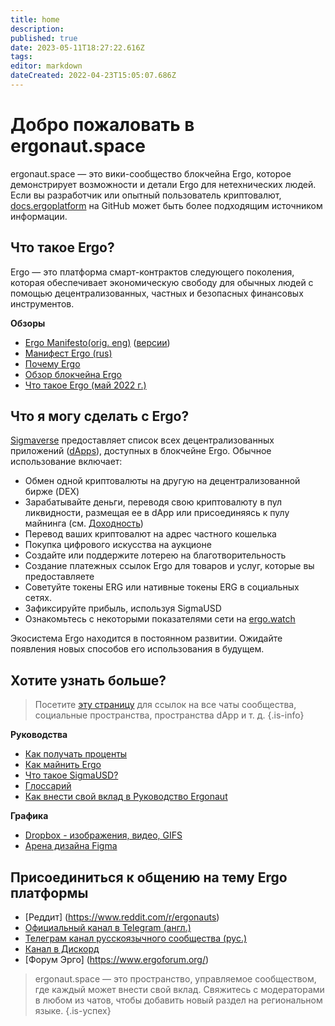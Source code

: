 ```yaml
---
title: home
description: 
published: true
date: 2023-05-11T18:27:22.616Z
tags: 
editor: markdown
dateCreated: 2022-04-23T15:05:07.686Z
---
```


# Добро пожаловать в ergonaut.space
ergonaut.space — это вики-сообщество блокчейна Ergo, которое демонстрирует возможности и детали Ergo для нетехнических людей. Если вы разработчик или опытный пользователь криптовалют, [docs.ergoplatform](http://docs.ergoplatform.org/) на GitHub может быть более подходящим источником информации.

## Что такое Ergo?

Ergo — это платформа смарт-контрактов следующего поколения, которая обеспечивает экономическую свободу для обычных людей с помощью децентрализованных, частных и безопасных финансовых инструментов.

**Обзоры**

- [Ergo Manifesto(orig. eng)](https://ergoplatform.org/en/blog/2021-04-26-the-ergo-manifesto/) ([версии](Ergo/manifesto))
- [Манифест Ergo (rus)](https://ergonaut.space/ru/Ergo/manifesto)
- [Почему Ergo](https://cafebedouin.org/2021/12/09/why-ergo/)
- [Обзор блокчейна Ergo](Ergo/Обзор)
- [Что такое Ergo (май 2022 г.)](https://www.youtube.com/watch?v=LyyD-clUvyI&t=941s)


## Что я могу сделать с Ergo?
[Sigmaverse](https://sigmaverse.io/) предоставляет список всех децентрализованных приложений ([dApps](https://ergonaut.space/en/Glossary/dApps)), доступных в блокчейне Ergo. Обычное использование включает:

- Обмен одной криптовалюты на другую на децентрализованной бирже (DEX)
- Зарабатывайте деньги, переводя свою криптовалюту в пул ликвидности, размещая ее в dApp или присоединяясь к пулу майнинга (см. [Доходность](/en/Guides/yield))
- Перевод ваших криптовалют на адрес частного кошелька
- Покупка цифрового искусства на аукционе
- Создайте или поддержите лотерею на благотворительность
- Создание платежных ссылок Ergo для товаров и услуг, которые вы предоставляете
- Советуйте токены ERG или нативные токены ERG в социальных сетях.
- Зафиксируйте прибыль, используя SigmaUSD
- Ознакомьтесь с некоторыми показателями сети на [ergo.watch](https://ergo.watch/metrics)

Экосистема Ergo находится в постоянном развитии. Ожидайте появления новых способов его использования в будущем.



## Хотите узнать больше?

> Посетите [эту страницу](https://linktr.ee/ergoplatform) для ссылок на все чаты сообщества, социальные пространства, пространства dApp и т. д.
{.is-info}



**Руководства**
- [Как получать проценты](https://ergonaut.space/en/Guides/yield)
- [Как майнить Ergo](https://ergonaut.space/en/Guides/Mining)
- [Что такое SigmaUSD?](https://ergonaut.space/en/dApps/SigmaUSD/Overview)
- [Глоссарий](https://ergonaut.space/en/Glossary)
- [Как внести свой вклад в Руководство Ergonaut](https://ergonaut.space/en/Guides/Ergonaut-Handbook/Editor's-Guide)

**Графика**
- [Dropbox - изображения, видео, GIFS](https://www.dropbox.com/sh/jionpgnj89eod2f/AAC5S1vnOwO3gm2vRYOmDBQ-a?dl=0)
- [Арена дизайна Figma](https://www.figma.com/file/pd92vgB3xNFThaacIKodYs/ERGO?node-id=538%3A987)

## Присоединиться к общению на тему Ergo платформы

- [Реддит] (https://www.reddit.com/r/ergonauts)
- [Официальный канал в Telegram (англ.)](https://t.me/ergoplatform)
- [Телеграм канал русскоязычного сообщества (рус.)](https://t.me/ergoplatformru)
- [Канал в Дискорд](https://discordapp.com/invite/gYrVrjS)
- [Форум Эрго] (https://www.ergoforum.org/)

> ergonaut.space — это пространство, управляемое сообществом, где каждый может внести свой вклад. Свяжитесь с модераторами в любом из чатов, чтобы добавить новый раздел на региональном языке.
{.is-успех}
